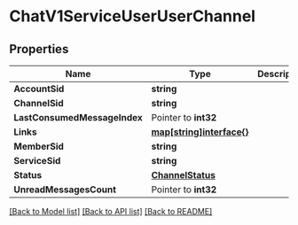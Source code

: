 # ChatV1ServiceUserUserChannel

## Properties

Name | Type | Description | Notes
------------ | ------------- | ------------- | -------------
**AccountSid** | **string** |  | [optional] 
**ChannelSid** | **string** |  | [optional] 
**LastConsumedMessageIndex** | Pointer to **int32** |  | [optional] 
**Links** | [**map[string]interface{}**](.md) |  | [optional] 
**MemberSid** | **string** |  | [optional] 
**ServiceSid** | **string** |  | [optional] 
**Status** | [**ChannelStatus**](channel_status.md) |  | [optional] 
**UnreadMessagesCount** | Pointer to **int32** |  | [optional] 

[[Back to Model list]](../README.md#documentation-for-models) [[Back to API list]](../README.md#documentation-for-api-endpoints) [[Back to README]](../README.md)


